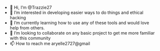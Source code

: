 - 👋 Hi, I’m @Trazzie27
- 👀 I’m interested in developing easier ways to do things and ethical hacking
- 🌱 I’m currently learning how to use any of these tools and would love help from others.
- 💞️ I’m looking to collaborate on any basic project to get me more familiar with this community
- 📫 How to reach me aryelle2727@gmail 

<!---
Trazzie27/Trazzie27 is a ✨ special ✨ repository because its `README.md` (this file) appears on your GitHub profile.
You can click the Preview link to take a look at your changes.
--->
